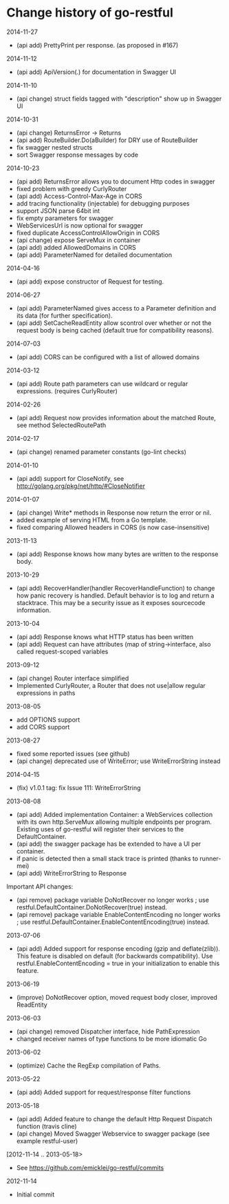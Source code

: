 Change history of go-restful
=
2014-11-27
- (api add) PrettyPrint per response. (as proposed in #167)

2014-11-12
- (api add) ApiVersion(.) for documentation in Swagger UI

2014-11-10
- (api change) struct fields tagged with "description" show up in Swagger UI

2014-10-31
- (api change) ReturnsError -> Returns
- (api add)    RouteBuilder.Do(aBuilder) for DRY use of RouteBuilder
- fix swagger nested structs
- sort Swagger response messages by code

2014-10-23
- (api add) ReturnsError allows you to document Http codes in swagger
- fixed problem with greedy CurlyRouter
- (api add) Access-Control-Max-Age in CORS
- add tracing functionality (injectable) for debugging purposes
- support JSON parse 64bit int 
- fix empty parameters for swagger
- WebServicesUrl is now optional for swagger
- fixed duplicate AccessControlAllowOrigin in CORS
- (api change) expose ServeMux in container
- (api add) added AllowedDomains in CORS
- (api add) ParameterNamed for detailed documentation

2014-04-16
- (api add) expose constructor of Request for testing.

2014-06-27
- (api add) ParameterNamed gives access to a Parameter definition and its data (for further specification).
- (api add) SetCacheReadEntity allow scontrol over whether or not the request body is being cached (default true for compatibility reasons).

2014-07-03
- (api add) CORS can be configured with a list of allowed domains

2014-03-12
- (api add) Route path parameters can use wildcard or regular expressions. (requires CurlyRouter)

2014-02-26
- (api add) Request now provides information about the matched Route, see method SelectedRoutePath 

2014-02-17
- (api change) renamed parameter constants (go-lint checks)

2014-01-10
 - (api add) support for CloseNotify, see http://golang.org/pkg/net/http/#CloseNotifier

2014-01-07
 - (api change) Write* methods in Response now return the error or nil.
 - added example of serving HTML from a Go template.
 - fixed comparing Allowed headers in CORS (is now case-insensitive)

2013-11-13
 - (api add) Response knows how many bytes are written to the response body.

2013-10-29
 - (api add) RecoverHandler(handler RecoverHandleFunction) to change how panic recovery is handled. Default behavior is to log and return a stacktrace. This may be a security issue as it exposes sourcecode information.

2013-10-04
 - (api add) Response knows what HTTP status has been written
 - (api add) Request can have attributes (map of string->interface, also called request-scoped variables

2013-09-12
 - (api change) Router interface simplified
 - Implemented CurlyRouter, a Router that does not use|allow regular expressions in paths

2013-08-05
 - add OPTIONS support
 - add CORS support

2013-08-27
 - fixed some reported issues (see github)
 - (api change) deprecated use of WriteError; use WriteErrorString instead

2014-04-15
 - (fix) v1.0.1 tag: fix Issue 111: WriteErrorString

2013-08-08
 - (api add) Added implementation Container: a WebServices collection with its own http.ServeMux allowing multiple endpoints per program. Existing uses of go-restful will register their services to the DefaultContainer.
 - (api add) the swagger package has be extended to have a UI per container.
 - if panic is detected then a small stack trace is printed (thanks to runner-mei)
 - (api add) WriteErrorString to Response

Important API changes:

 - (api remove) package variable DoNotRecover no longer works ; use restful.DefaultContainer.DoNotRecover(true) instead.
 - (api remove) package variable EnableContentEncoding no longer works ; use restful.DefaultContainer.EnableContentEncoding(true) instead.
 
 
2013-07-06

 - (api add) Added support for response encoding (gzip and deflate(zlib)). This feature is disabled on default (for backwards compatibility). Use restful.EnableContentEncoding = true in your initialization to enable this feature.

2013-06-19

 - (improve) DoNotRecover option, moved request body closer, improved ReadEntity

2013-06-03

 - (api change) removed Dispatcher interface, hide PathExpression
 - changed receiver names of type functions to be more idiomatic Go

2013-06-02

 - (optimize) Cache the RegExp compilation of Paths.

2013-05-22
	
 - (api add) Added support for request/response filter functions

2013-05-18


 - (api add) Added feature to change the default Http Request Dispatch function (travis cline)
 - (api change) Moved Swagger Webservice to swagger package (see example restful-user)

[2012-11-14 .. 2013-05-18>
 
 - See https://github.com/emicklei/go-restful/commits

2012-11-14

 - Initial commit


